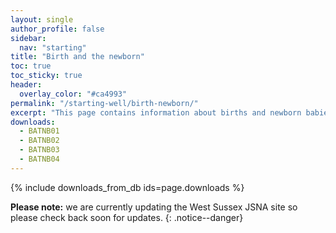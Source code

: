 ```yaml
---
layout: single
author_profile: false
sidebar:
  nav: "starting"
title: "Birth and the newborn"
toc: true
toc_sticky: true
header:
  overlay_color: "#ca4993"
permalink: "/starting-well/birth-newborn/"
excerpt: "This page contains information about births and newborn babies in West Sussex."
downloads:
  - BATNB01
  - BATNB02
  - BATNB03
  - BATNB04
---
```

{% include downloads_from_db ids=page.downloads %}

**Please note:** we are currently updating the West Sussex JSNA site so please check back soon for updates.
{: .notice--danger}
